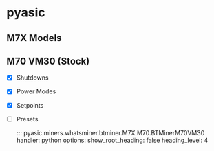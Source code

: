 # pyasic
## M7X Models

## M70 VM30 (Stock)

- [x] Shutdowns
- [x] Power Modes
- [x] Setpoints
- [ ] Presets

    ::: pyasic.miners.whatsminer.btminer.M7X.M70.BTMinerM70VM30
    handler: python
    options:
        show_root_heading: false
        heading_level: 4

